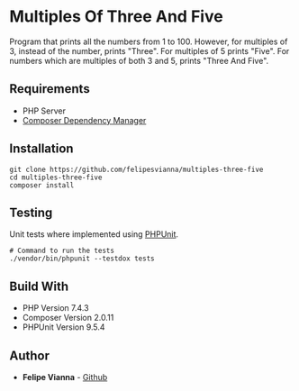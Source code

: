 # Multiples Of Three And Five

Program that prints all the numbers from 1 to 100. However, for multiples of 3, instead of the number, prints "Three". For multiples of 5 prints "Five". For numbers which are multiples of both 3 and 5, prints "Three And Five".

## Requirements

- PHP Server
- [Composer Dependency Manager](https://getcomposer.org/)

## Installation

```
git clone https://github.com/felipesvianna/multiples-three-five
cd multiples-three-five
composer install
```

## Testing

Unit tests where implemented using [PHPUnit](https://phpunit.de/).

```
# Command to run the tests
./vendor/bin/phpunit --testdox tests
```

## Build With

- PHP Version 7.4.3
- Composer Version 2.0.11
- PHPUnit Version 9.5.4

## Author

- **Felipe Vianna** - [Github](https://github.com/felipesvianna)